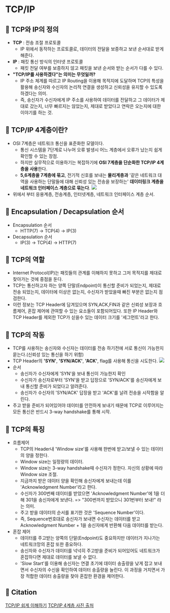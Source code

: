 # TCP/IP

## 🍎 TCP와 IP의 정의
- **TCP** : 전송 조절 프로토콜
    - IP 위에서 동작하는 프로토콜로, 데이터의 전달을 보증하고 보낸 순서대로 받게 해준다.
- **IP** : 패킷 통신 방식의 인터넷 프로토콜
    - 패킷 전달 여부를 보증하지 않고 패킷을 보낸 순서와 받는 순서가 다를 수 있다.
- **"TCP/IP를 사용하겠다"는 의미는 무엇일까?**
    - IP 주소 체계를 따르고 IP Routing을 이용해 목적지에 도달하며 TCP의 특성을 활용해 송신자와 수신자의 논리적 연결을 생성하고 신뢰성을 유지할 수 있도록 하겠다는 의미.
    - 즉, 송신자가 수신자에게 IP 주소를 사용하여 데이터를 전달하고 그 데이터가 제대로 갔는지, 너무 빠르지는 않았는지, 제대로 받았다고 연락은 오는지에 대한 이야기를 하는 것.

## 🍎 TCP/IP 4계층이란?
- OSI 7계층은 네트워크 통신을 표준화한 모델이다.
    - 통신 시스템을 7단계로 나누어 오류 발생시 어느 계층에서 오류가 났는지 쉽게 확인할 수 있는 장점.
    - 하지만 실무적으로 이용하기는 복잡하기에 **OSI 7계층을 단순화한 TCP/IP 4계층을 사용**한다.
    - **5,6계층을 7계층에 묶고**, 전기적 신호를 보내는 **물리계층과** '같은 네트워크 대역을 사용하는 단말들에 대해 신뢰성 있는 전송을 보장하는' **데이터링크 계층을 네트워크 인터페이스 계층으로 묶는다**.
![](https://i.imgur.com/GIk89j4.png)
- 위에서 부터 응용계층, 전송계층, 인터넷계층, 네트워크 인터페이스 계층 순서.

## 🍎 Encapsulation / Decapsulation 순서
- Encapsulation 순서
    - HTTP(7) -> TCP(4) -> IP(3)
- Decapsulation 순서
    - IP(3) -> TCP(4) -> HTTP(7)
## 🍎 TCP의 역할
- Internet Protocol(IP)는 패킷들의 관계를 이해하지 못하고 그저 목적지를 제대로 찾아가는 것에 중점을 둔다.
- TCP는 통신하고자 하는 양쪽 단말(Endpoint)이 통신할 준비가 되었는지, 제대로 전송 되었는지, 데이터에 이상은 없는지, 수신자가 받았을때 빠진 부분은 없는지 점검한다.
- 이런 정보는 TCP Header에 담겨있으며 SYN,ACK,FIN과 같은 신뢰성 보장과 흐름제어, 혼잡 제어에 관여할 수 있는 요소들이 포함되어있다. 또한 IP Header와 TCP Header를 제외한 TCP가 싣을수 있는 데이터 크기를 '세그먼트'라고 한다.

## 🍎 TCP의 작동
- TCP를 사용하는 송신자와 수신자는 데이터를 전송 하기전에 서로 통신이 가능한지 묻는다.(신뢰성 있는 통신을 하기 위함) 
- TCP Header의 **'SYN'**, **'SYN/ACK'**, **'ACK'**, flag를 사용해 통신을 시도한다.
![](https://i.imgur.com/jpRzH6G.png)
- 순서
    - 송신자가 수신자에게 'SYN'을 보내 통신이 가능한지 확인
    - 수신자가 송신자로부터 'SYN'을 받고 답장으로 'SYN/ACK'를 송신자에게 보내 통신할 준비가 되었다고 알려준다.
    - 송신자가 수신자의 'SYN/ACK' 답장을 받고 'ACK'를 날려 전송을 시작함을 알린다.
- 주고 받을 준비가 되어있어야 데이터를 안전하게 보내기 때문에 TCP로 이루어지는 모든 통신은 반드시 3-way handshake를 통해 시작.

## 🍎 TCP의 특징
- 흐름제어
    - TCP의 Header내 'Window size'를 사용해 한번에 받고/보낼 수 있는 데이터의 양을 정한다. 
    - Window size는 일정량의 데이터.
    - Window size는 3-way handshake때 수신자가 정한다. 자신의 상황에 따라 Window size 조절.
    - 지금까지 받은 데이터 양을 확인해 송신자에게 보내는데 이를 'Acknowledgment Number'라고 한다.
    - 수신자가 300번째 데이터를 받았으면 'Acknowledgment Number'에 1을 더해 301을 송신자에게 보낸다. => "300번까지 받았으니 301번부터 보내!" 라는 의미.
    - 주고 받을 데이터의 순서를 표기한 것은 'Sequence Number'이다.
    - 즉, Sequence번호대로 송신자가 보내면 수신자는 데이터를 받고 Acknowledgment Number + 1을 송신자에게 반환해 다음 데이터를 받는다.
- 혼잡 제어
    - 데이터를 주고받는 양쪽의 단말(Endpoint)도 중요하지만 데이터가 지나가는 네트워크망의 혼잡 또한 중요하다.
    - 송신자와 수신자가 데이터를 넉넉히 주고받을 준비가 되어있어도 네트워크가 혼잡하다면 제대로 데이터를 보낼 수 없다.
    - 'Slow Start'를 이용해 송신자는 연결 초기에 데이터 송출량을 낮게 잡고 보내면서 수신자의 수신을 확인하여 데이터 송출량을 늘린다. 이 과정을 거치면서 가장 적합한 데이터 송출량을 찾아 혼잡한 환경을 제어한다.










## 🍎 Citation
[TCP/IP 쉽게 이해하기](https://aws-hyoh.tistory.com/entry/TCPIP-%EC%89%BD%EA%B2%8C-%EC%9D%B4%ED%95%B4%ED%95%98%EA%B8%B0)
[TCP/IP 4계층 사진 출처](https://www.guru99.com/tcp-ip-model.html)
